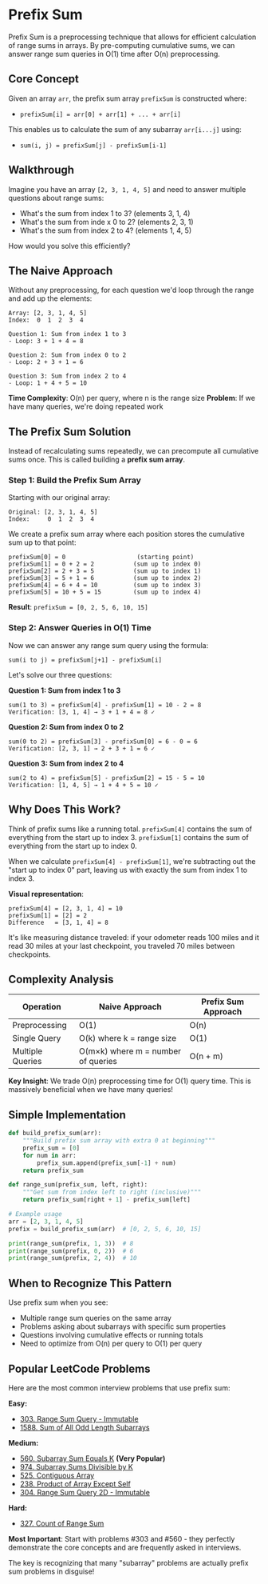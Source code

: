 # Prefix Sum

Prefix Sum is a preprocessing technique that allows for efficient calculation of range sums in arrays. By pre-computing cumulative sums, we can answer range sum queries in O(1) time after O(n) preprocessing.

## Core Concept

Given an array `arr`, the prefix sum array `prefixSum` is constructed where:
- `prefixSum[i] = arr[0] + arr[1] + ... + arr[i]`

This enables us to calculate the sum of any subarray `arr[i...j]` using:
- `sum(i, j) = prefixSum[j] - prefixSum[i-1]`

## Walkthrough

Imagine you have an array `[2, 3, 1, 4, 5]` and need to answer multiple questions about range sums:

- What's the sum from index 1 to 3? (elements 3, 1, 4)
- What's the sum from inde  x 0 to 2? (elements 2, 3, 1)
- What's the sum from index 2 to 4? (elements 1, 4, 5)

How would you solve this efficiently?

## The Naive Approach

Without any preprocessing, for each question we'd loop through the range and add up the elements:

```
Array: [2, 3, 1, 4, 5]
Index:  0  1  2  3  4

Question 1: Sum from index 1 to 3
- Loop: 3 + 1 + 4 = 8

Question 2: Sum from index 0 to 2  
- Loop: 2 + 3 + 1 = 6

Question 3: Sum from index 2 to 4
- Loop: 1 + 4 + 5 = 10
```

**Time Complexity**: O(n) per query, where n is the range size
**Problem**: If we have many queries, we're doing repeated work

## The Prefix Sum Solution

Instead of recalculating sums repeatedly, we can precompute all cumulative sums once. This is called building a **prefix sum array**.

### Step 1: Build the Prefix Sum Array

Starting with our original array:
```
Original: [2, 3, 1, 4, 5]
Index:     0  1  2  3  4
```

We create a prefix sum array where each position stores the cumulative sum up to that point:

```
prefixSum[0] = 0                    (starting point)
prefixSum[1] = 0 + 2 = 2           (sum up to index 0)
prefixSum[2] = 2 + 3 = 5           (sum up to index 1) 
prefixSum[3] = 5 + 1 = 6           (sum up to index 2)
prefixSum[4] = 6 + 4 = 10          (sum up to index 3)
prefixSum[5] = 10 + 5 = 15         (sum up to index 4)
```

**Result**: `prefixSum = [0, 2, 5, 6, 10, 15]`

### Step 2: Answer Queries in O(1) Time

Now we can answer any range sum query using the formula:
```
sum(i to j) = prefixSum[j+1] - prefixSum[i]
```

Let's solve our three questions:

**Question 1: Sum from index 1 to 3**
```
sum(1 to 3) = prefixSum[4] - prefixSum[1] = 10 - 2 = 8
Verification: [3, 1, 4] → 3 + 1 + 4 = 8 ✓
```

**Question 2: Sum from index 0 to 2**
```
sum(0 to 2) = prefixSum[3] - prefixSum[0] = 6 - 0 = 6
Verification: [2, 3, 1] → 2 + 3 + 1 = 6 ✓
```

**Question 3: Sum from index 2 to 4**
```
sum(2 to 4) = prefixSum[5] - prefixSum[2] = 15 - 5 = 10
Verification: [1, 4, 5] → 1 + 4 + 5 = 10 ✓
```

## Why Does This Work?

Think of prefix sums like a running total. `prefixSum[4]` contains the sum of everything from the start up to index 3. `prefixSum[1]` contains the sum of everything from the start up to index 0.

When we calculate `prefixSum[4] - prefixSum[1]`, we're subtracting out the "start up to index 0" part, leaving us with exactly the sum from index 1 to index 3.

**Visual representation**:
```
prefixSum[4] = [2, 3, 1, 4] = 10
prefixSum[1] = [2] = 2
Difference   = [3, 1, 4] = 8
```

It's like measuring distance traveled: if your odometer reads 100 miles and it read 30 miles at your last checkpoint, you traveled 70 miles between checkpoints.

## Complexity Analysis

| Operation | Naive Approach | Prefix Sum Approach |
|-----------|----------------|-------------------|
| Preprocessing | O(1) | O(n) |
| Single Query | O(k) where k = range size | O(1) |
| Multiple Queries | O(m×k) where m = number of queries | O(n + m) |

**Key Insight**: We trade O(n) preprocessing time for O(1) query time. This is massively beneficial when we have many queries!

## Simple Implementation

```python
def build_prefix_sum(arr):
    """Build prefix sum array with extra 0 at beginning"""
    prefix_sum = [0]
    for num in arr:
        prefix_sum.append(prefix_sum[-1] + num)
    return prefix_sum

def range_sum(prefix_sum, left, right):
    """Get sum from index left to right (inclusive)"""
    return prefix_sum[right + 1] - prefix_sum[left]

# Example usage
arr = [2, 3, 1, 4, 5]
prefix = build_prefix_sum(arr)  # [0, 2, 5, 6, 10, 15]

print(range_sum(prefix, 1, 3))  # 8
print(range_sum(prefix, 0, 2))  # 6  
print(range_sum(prefix, 2, 4))  # 10
```

## When to Recognize This Pattern

Use prefix sum when you see:
- Multiple range sum queries on the same array
- Problems asking about subarrays with specific sum properties
- Questions involving cumulative effects or running totals
- Need to optimize from O(n) per query to O(1) per query

## Popular LeetCode Problems

Here are the most common interview problems that use prefix sum:

**Easy:**
- [303. Range Sum Query - Immutable](https://leetcode.com/problems/range-sum-query-immutable/)
- [1588. Sum of All Odd Length Subarrays](https://leetcode.com/problems/sum-of-all-odd-length-subarrays/)

**Medium:**
- [560. Subarray Sum Equals K](https://leetcode.com/problems/subarray-sum-equals-k/) **(Very Popular)**
- [974. Subarray Sums Divisible by K](https://leetcode.com/problems/subarray-sums-divisible-by-k/)
- [525. Contiguous Array](https://leetcode.com/problems/contiguous-array/)
- [238. Product of Array Except Self](https://leetcode.com/problems/product-of-array-except-self/)
- [304. Range Sum Query 2D - Immutable](https://leetcode.com/problems/range-sum-query-2d-immutable/)

**Hard:**
- [327. Count of Range Sum](https://leetcode.com/problems/count-of-range-sum/)

**Most Important**: Start with problems #303 and #560 - they perfectly demonstrate the core concepts and are frequently asked in interviews.

The key is recognizing that many "subarray" problems are actually prefix sum problems in disguise!